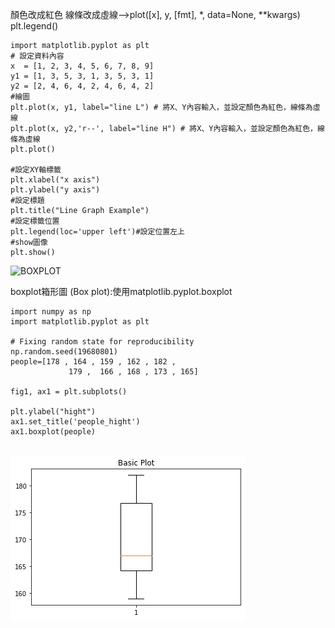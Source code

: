 
顏色改成紅色 線條改成虛線-->plot([x], y, [fmt], *, data=None, **kwargs) plt.legend()
```
import matplotlib.pyplot as plt
# 設定資料內容
x  = [1, 2, 3, 4, 5, 6, 7, 8, 9]
y1 = [1, 3, 5, 3, 1, 3, 5, 3, 1]
y2 = [2, 4, 6, 4, 2, 4, 6, 4, 2]
#繪圖
plt.plot(x, y1, label="line L") # 將X、Y內容輸入，並設定顏色為紅色，線條為虛線
plt.plot(x, y2,'r--', label="line H") # 將X、Y內容輸入，並設定顏色為紅色，線條為虛線
plt.plot()

#設定XY軸標籤
plt.xlabel("x axis")
plt.ylabel("y axis")
#設定標題
plt.title("Line Graph Example")
#設定標籤位置
plt.legend(loc='upper left')#設定位置左上
#show圖像
plt.show()
```
![BOXPLOT](../page/plot.jpg)




boxplot箱形圖 (Box plot):使用matplotlib.pyplot.boxplot

```
import numpy as np
import matplotlib.pyplot as plt

# Fixing random state for reproducibility
np.random.seed(19680801)
people=[178 , 164 , 159 , 162 , 182 , 
             179 ,  166 , 168 , 173 , 165]

fig1, ax1 = plt.subplots()

plt.ylabel("hight")
ax1.set_title('people_hight')
ax1.boxplot(people)


```

![BOXPLOT](/page/boxplot.png)
